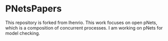 # PNetsPapers

This repository is forked from lhenrio. This work focuses on open pNets, which is a composition of concurrent processes.
I am working on pNets for model checking.
